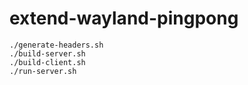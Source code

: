 # extend-wayland-pingpong

```
./generate-headers.sh
./build-server.sh
./build-client.sh
./run-server.sh
```

